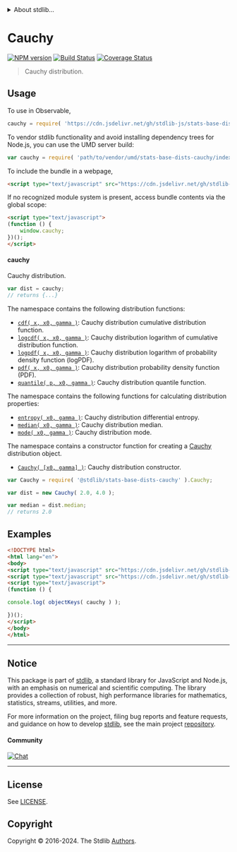 <!--

@license Apache-2.0

Copyright (c) 2018 The Stdlib Authors.

Licensed under the Apache License, Version 2.0 (the "License");
you may not use this file except in compliance with the License.
You may obtain a copy of the License at

   http://www.apache.org/licenses/LICENSE-2.0

Unless required by applicable law or agreed to in writing, software
distributed under the License is distributed on an "AS IS" BASIS,
WITHOUT WARRANTIES OR CONDITIONS OF ANY KIND, either express or implied.
See the License for the specific language governing permissions and
limitations under the License.

-->


<details>
  <summary>
    About stdlib...
  </summary>
  <p>We believe in a future in which the web is a preferred environment for numerical computation. To help realize this future, we've built stdlib. stdlib is a standard library, with an emphasis on numerical and scientific computation, written in JavaScript (and C) for execution in browsers and in Node.js.</p>
  <p>The library is fully decomposable, being architected in such a way that you can swap out and mix and match APIs and functionality to cater to your exact preferences and use cases.</p>
  <p>When you use stdlib, you can be absolutely certain that you are using the most thorough, rigorous, well-written, studied, documented, tested, measured, and high-quality code out there.</p>
  <p>To join us in bringing numerical computing to the web, get started by checking us out on <a href="https://github.com/stdlib-js/stdlib">GitHub</a>, and please consider <a href="https://opencollective.com/stdlib">financially supporting stdlib</a>. We greatly appreciate your continued support!</p>
</details>

# Cauchy

[![NPM version][npm-image]][npm-url] [![Build Status][test-image]][test-url] [![Coverage Status][coverage-image]][coverage-url] <!-- [![dependencies][dependencies-image]][dependencies-url] -->

> Cauchy distribution.



<section class="usage">

## Usage

To use in Observable,

```javascript
cauchy = require( 'https://cdn.jsdelivr.net/gh/stdlib-js/stats-base-dists-cauchy@umd/browser.js' )
```

To vendor stdlib functionality and avoid installing dependency trees for Node.js, you can use the UMD server build:

```javascript
var cauchy = require( 'path/to/vendor/umd/stats-base-dists-cauchy/index.js' )
```

To include the bundle in a webpage,

```html
<script type="text/javascript" src="https://cdn.jsdelivr.net/gh/stdlib-js/stats-base-dists-cauchy@umd/browser.js"></script>
```

If no recognized module system is present, access bundle contents via the global scope:

```html
<script type="text/javascript">
(function () {
    window.cauchy;
})();
</script>
```

#### cauchy

Cauchy distribution.

```javascript
var dist = cauchy;
// returns {...}
```

The namespace contains the following distribution functions:

<!-- <toc pattern="*+(cdf|pdf|mgf|quantile)*"> -->

<div class="namespace-toc">

-   <span class="signature">[`cdf( x, x0, gamma )`][@stdlib/stats/base/dists/cauchy/cdf]</span><span class="delimiter">: </span><span class="description">Cauchy distribution cumulative distribution function.</span>
-   <span class="signature">[`logcdf( x, x0, gamma )`][@stdlib/stats/base/dists/cauchy/logcdf]</span><span class="delimiter">: </span><span class="description">Cauchy distribution logarithm of cumulative distribution function.</span>
-   <span class="signature">[`logpdf( x, x0, gamma )`][@stdlib/stats/base/dists/cauchy/logpdf]</span><span class="delimiter">: </span><span class="description">Cauchy distribution logarithm of probability density function (logPDF).</span>
-   <span class="signature">[`pdf( x, x0, gamma )`][@stdlib/stats/base/dists/cauchy/pdf]</span><span class="delimiter">: </span><span class="description">Cauchy distribution probability density function (PDF).</span>
-   <span class="signature">[`quantile( p, x0, gamma )`][@stdlib/stats/base/dists/cauchy/quantile]</span><span class="delimiter">: </span><span class="description">Cauchy distribution quantile function.</span>

</div>

<!-- </toc> -->

The namespace contains the following functions for calculating distribution properties:

<!-- <toc pattern="*+(entropy|kurtosis|mean|median|mode|skewness|stdev|variance)*"> -->

<div class="namespace-toc">

-   <span class="signature">[`entropy( x0, gamma )`][@stdlib/stats/base/dists/cauchy/entropy]</span><span class="delimiter">: </span><span class="description">Cauchy distribution differential entropy.</span>
-   <span class="signature">[`median( x0, gamma )`][@stdlib/stats/base/dists/cauchy/median]</span><span class="delimiter">: </span><span class="description">Cauchy distribution median.</span>
-   <span class="signature">[`mode( x0, gamma )`][@stdlib/stats/base/dists/cauchy/mode]</span><span class="delimiter">: </span><span class="description">Cauchy distribution mode.</span>

</div>

<!-- </toc> -->

The namespace contains a constructor function for creating a [Cauchy][cauchy-distribution] distribution object.

<!-- <toc pattern="*ctor*"> -->

<div class="namespace-toc">

-   <span class="signature">[`Cauchy( [x0, gamma] )`][@stdlib/stats/base/dists/cauchy/ctor]</span><span class="delimiter">: </span><span class="description">Cauchy distribution constructor.</span>

</div>

<!-- </toc> -->

```javascript
var Cauchy = require( '@stdlib/stats-base-dists-cauchy' ).Cauchy;

var dist = new Cauchy( 2.0, 4.0 );

var median = dist.median;
// returns 2.0
```

</section>

<!-- /.usage -->

<section class="examples">

## Examples

<!-- TODO: better examples -->

<!-- eslint no-undef: "error" -->

```html
<!DOCTYPE html>
<html lang="en">
<body>
<script type="text/javascript" src="https://cdn.jsdelivr.net/gh/stdlib-js/utils-keys@umd/browser.js"></script>
<script type="text/javascript" src="https://cdn.jsdelivr.net/gh/stdlib-js/stats-base-dists-cauchy@umd/browser.js"></script>
<script type="text/javascript">
(function () {

console.log( objectKeys( cauchy ) );

})();
</script>
</body>
</html>
```

</section>

<!-- /.examples -->

<!-- Section for related `stdlib` packages. Do not manually edit this section, as it is automatically populated. -->

<section class="related">

</section>

<!-- /.related -->

<!-- Section for all links. Make sure to keep an empty line after the `section` element and another before the `/section` close. -->


<section class="main-repo" >

* * *

## Notice

This package is part of [stdlib][stdlib], a standard library for JavaScript and Node.js, with an emphasis on numerical and scientific computing. The library provides a collection of robust, high performance libraries for mathematics, statistics, streams, utilities, and more.

For more information on the project, filing bug reports and feature requests, and guidance on how to develop [stdlib][stdlib], see the main project [repository][stdlib].

#### Community

[![Chat][chat-image]][chat-url]

---

## License

See [LICENSE][stdlib-license].


## Copyright

Copyright &copy; 2016-2024. The Stdlib [Authors][stdlib-authors].

</section>

<!-- /.stdlib -->

<!-- Section for all links. Make sure to keep an empty line after the `section` element and another before the `/section` close. -->

<section class="links">

[npm-image]: http://img.shields.io/npm/v/@stdlib/stats-base-dists-cauchy.svg
[npm-url]: https://npmjs.org/package/@stdlib/stats-base-dists-cauchy

[test-image]: https://github.com/stdlib-js/stats-base-dists-cauchy/actions/workflows/test.yml/badge.svg?branch=main
[test-url]: https://github.com/stdlib-js/stats-base-dists-cauchy/actions/workflows/test.yml?query=branch:main

[coverage-image]: https://img.shields.io/codecov/c/github/stdlib-js/stats-base-dists-cauchy/main.svg
[coverage-url]: https://codecov.io/github/stdlib-js/stats-base-dists-cauchy?branch=main

<!--

[dependencies-image]: https://img.shields.io/david/stdlib-js/stats-base-dists-cauchy.svg
[dependencies-url]: https://david-dm.org/stdlib-js/stats-base-dists-cauchy/main

-->

[chat-image]: https://img.shields.io/gitter/room/stdlib-js/stdlib.svg
[chat-url]: https://app.gitter.im/#/room/#stdlib-js_stdlib:gitter.im

[stdlib]: https://github.com/stdlib-js/stdlib

[stdlib-authors]: https://github.com/stdlib-js/stdlib/graphs/contributors

[umd]: https://github.com/umdjs/umd
[es-module]: https://developer.mozilla.org/en-US/docs/Web/JavaScript/Guide/Modules

[deno-url]: https://github.com/stdlib-js/stats-base-dists-cauchy/tree/deno
[deno-readme]: https://github.com/stdlib-js/stats-base-dists-cauchy/blob/deno/README.md
[umd-url]: https://github.com/stdlib-js/stats-base-dists-cauchy/tree/umd
[umd-readme]: https://github.com/stdlib-js/stats-base-dists-cauchy/blob/umd/README.md
[esm-url]: https://github.com/stdlib-js/stats-base-dists-cauchy/tree/esm
[esm-readme]: https://github.com/stdlib-js/stats-base-dists-cauchy/blob/esm/README.md
[branches-url]: https://github.com/stdlib-js/stats-base-dists-cauchy/blob/main/branches.md

[stdlib-license]: https://raw.githubusercontent.com/stdlib-js/stats-base-dists-cauchy/main/LICENSE

[cauchy-distribution]: https://en.wikipedia.org/wiki/Cauchy_distribution

<!-- <toc-links> -->

[@stdlib/stats/base/dists/cauchy/ctor]: https://github.com/stdlib-js/stats-base-dists-cauchy-ctor/tree/umd

[@stdlib/stats/base/dists/cauchy/entropy]: https://github.com/stdlib-js/stats-base-dists-cauchy-entropy/tree/umd

[@stdlib/stats/base/dists/cauchy/median]: https://github.com/stdlib-js/stats-base-dists-cauchy-median/tree/umd

[@stdlib/stats/base/dists/cauchy/mode]: https://github.com/stdlib-js/stats-base-dists-cauchy-mode/tree/umd

[@stdlib/stats/base/dists/cauchy/cdf]: https://github.com/stdlib-js/stats-base-dists-cauchy-cdf/tree/umd

[@stdlib/stats/base/dists/cauchy/logcdf]: https://github.com/stdlib-js/stats-base-dists-cauchy-logcdf/tree/umd

[@stdlib/stats/base/dists/cauchy/logpdf]: https://github.com/stdlib-js/stats-base-dists-cauchy-logpdf/tree/umd

[@stdlib/stats/base/dists/cauchy/pdf]: https://github.com/stdlib-js/stats-base-dists-cauchy-pdf/tree/umd

[@stdlib/stats/base/dists/cauchy/quantile]: https://github.com/stdlib-js/stats-base-dists-cauchy-quantile/tree/umd

<!-- </toc-links> -->

</section>

<!-- /.links -->
